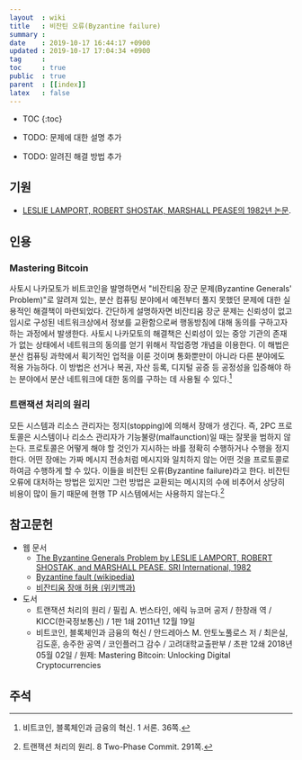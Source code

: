 ```yaml
---
layout  : wiki
title   : 비잔틴 오류(Byzantine failure)
summary : 
date    : 2019-10-17 16:44:17 +0900
updated : 2019-10-17 17:04:34 +0900
tag     : 
toc     : true
public  : true
parent  : [[index]]
latex   : false
---
```

* TOC
{:toc}

* TODO: 문제에 대한 설명 추가
* TODO: 알려진 해결 방법 추가

## 기원

* [LESLIE LAMPORT, ROBERT SHOSTAK, MARSHALL PEASE의 1982년 논문][pdf].

## 인용

### Mastering Bitcoin

>
사토시 나카모토가 비트코인을 발명하면서 "비잔티움 장군 문제(Byzantine Generals' Problem)"로 알려져 있는, 분산 컴퓨팅 분야에서 예전부터 풀지 못했던 문제에 대한 실용적인 해결책이 마련되었다. 간단하게 설명하자면 비잔티움 장군 문제는 신뢰성이 없고 임시로 구성된 네트워크상에서 정보를 교환함으로써 행동방침에 대해 동의를 구하고자 하는 과정에서 발생한다. 사토시 나카모토의 해결책은 신뢰성이 있는 중앙 기관의 존재가 없는 상태에서 네트워크의 동의를 얻기 위해서 작업증명 개념을 이용한다. 이 해법은 분산 컴퓨팅 과학에서 획기적인 업적을 이룬 것이며 통화뿐만이 아니라 다른 분야에도 적용 가능하다. 이 방법은 선거나 복권, 자산 등록, 디지털 공증 등 공정성을 입증해야 하는 분야에서 분산 네트워크에 대한 동의를 구하는 데 사용될 수 있다.[^mastering]

### 트랜잭션 처리의 원리

>
모든 시스템과 리소스 관리자는 정지(stopping)에 의해서 장애가 생긴다. 즉, 2PC 프로토콜은 시스템이나 리소스 관리자가 기능불량(malfaunction)일 때는 잘못을 범하지 않는다. 프로토콜은 어떻게 해야 할 것인가 지시하는 바를 정확히 수행하거나 수행을 정지한다. 어떤 장애는 가짜 메시지 전송처럼 메시지와 일치하지 않는 어떤 것을 프로토콜로 하여금 수행하게 할 수 있다. 이들을 비잔틴 오류(Byzantine failure)라고 한다. 비잔틴 오류에 대처하는 방법은 있지만 그런 방법은 교환되는 메시지의 수에 비추어서 상당히 비용이 많이 들기 때문에 현행 TP 시스템에서는 사용하지 않는다.[^bernstein]

## 참고문헌

* 웹 문서
    * [The Byzantine Generals Problem by LESLIE LAMPORT, ROBERT SHOSTAK, and MARSHALL PEASE. SRI International, 1982][pdf]
    * [Byzantine fault (wikipedia)][wiki-eng]
    * [비잔티움 장애 허용 (위키백과)][wiki]
* 도서
    * 트랜잭션 처리의 원리 / 필립 A. 번스타인, 에릭 뉴코머 공저 / 한창래 역 / KICC(한국정보통신) / 1판 1쇄 2011년 12월 19일
    * 비트코인, 블록체인과 금융의 혁신 / 안드레아스 M. 안토노풀로스 저 / 최은실, 김도훈, 송주한 공역 / 코인플러그 감수 / 고려대학교출판부 / 초판 12쇄 2018년 05월 02일 / 원제: Mastering Bitcoin: Unlocking Digital Cryptocurrencies

## 주석

[^bernstein]: 트랜잭션 처리의 원리. 8 Two-Phase Commit. 291쪽.
[^mastering]: 비트코인, 블록체인과 금융의 혁신. 1 서론. 36쪽.

[pdf]: https://people.eecs.berkeley.edu/~luca/cs174/byzantine.pdf
[wiki]: https://ko.wikipedia.org/wiki/비잔티움_장애_허용
[wiki-eng]: https://en.wikipedia.org/wiki/Byzantine_fault

